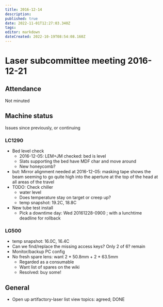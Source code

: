 ```yaml
---
title: 2016-12-14
description: 
published: true
date: 2022-11-01T12:27:03.340Z
tags: 
editor: markdown
dateCreated: 2022-10-19T08:54:08.160Z
---
```


# Laser subcommittee meeting 2016-12-21

## Attendance

<!-- added by Fletcher 2022-11-01 -->

Not minuted

## Machine status

Issues since previously, or continuing

### LC1290

* Bed level check
  * 2016-12-05: LEM+JM checked: bed is level
  * Slats supporting the bed have MDF char and move around
  * New honeycomb?
* but: Mirror alignment needed at 2016-12-05: masking tape shows the beam seeming to go quite high into the aperture at the top of the head at all areas of the travel
* TODO: Check chiller
  * water level
  * Does temperature stay on target or creep up?
  * temp snapshot: 19.2C, 18.8C
* New tube test install
  * Pick a downtime day: Wed 20161228-0900 ; with a lunchtime deadline for rollback

### LG500

* temp snapshot: 16.0C, 16.4C
* Can we find/replace the missing access keys? Only 2 of 6? remain
* Monitor/backup PC config
* No fresh spare lens: want 2 * 50.8mm + 2 * 63.5mm
  * Regarded as a consumable
  * Want list of spares on the wiki
  * Resolved: buy some!

## General

* Open up artifactory-laser list view topics: agreed; DONE
